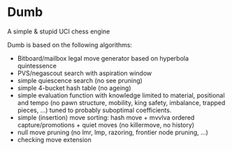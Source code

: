 # Dumb
A simple &amp; stupid UCI chess engine

Dumb is based on the following algorithms:

 - Bitboard/mailbox legal move generator based on hyperbola quintessence
 - PVS/negascout search with aspiration window
 - simple quiescence search (no see pruning)
 - simple 4-bucket hash table (no ageing)
 - simple evaluation function with knowledge limited to material, positional and tempo (no pawn structure, mobility, king safety, imbalance, trapped pieces, ...) tuned to probably suboptimal coefficients.
 - simple (insertion) move sorting: hash move + mvvlva ordered capture/promotions + quiet moves (no killermove, no history)
 - null move pruning (no lmr, lmp, razoring, frontier node pruning, ...)
 - checking move extension
 
